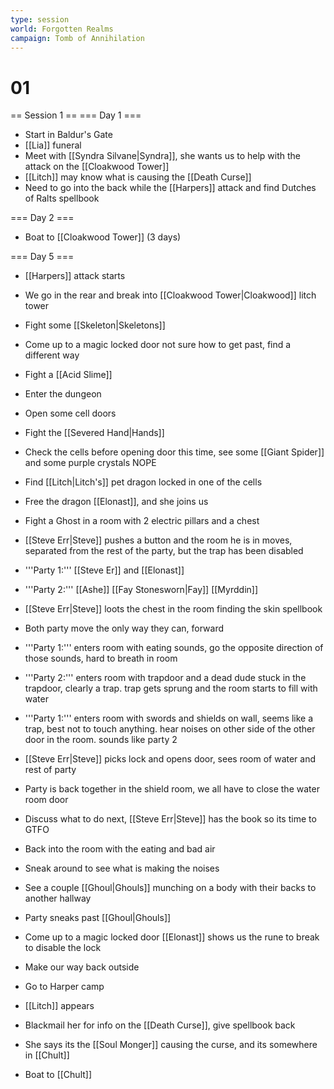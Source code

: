 ```yaml
---
type: session
world: Forgotten Realms
campaign: Tomb of Annihilation
---
```


# 01
== Session 1 ==
=== Day 1 ===
* Start in Baldur's Gate
* [[Lia]] funeral 
* Meet with [[Syndra Silvane|Syndra]], she wants us to help with the attack on the [[Cloakwood Tower]]
* [[Litch]] may know what is causing the [[Death Curse]]
* Need to go into the back while the [[Harpers]] attack and find Dutches of Ralts spellbook

=== Day 2 ===
* Boat to [[Cloakwood Tower]] (3 days)

=== Day 5 ===
* [[Harpers]] attack starts
* We go in the rear and break into [[Cloakwood Tower|Cloakwood]] litch tower
* Fight some [[Skeleton|Skeletons]]
* Come up to a magic locked door not sure how to get past, find a different way  
* Fight a [[Acid Slime]]
* Enter the dungeon 
* Open some cell doors 
* Fight the [[Severed Hand|Hands]] 
* Check the cells before opening door this time, see some [[Giant Spider]] and some purple crystals NOPE
* Find [[Litch|Litch's]] pet dragon locked in one of the cells
* Free the dragon [[Elonast]], and she joins us 
* Fight a Ghost in a room with 2 electric pillars and a chest 
* [[Steve Err|Steve]] pushes a button and the room he is in moves, separated from the rest of the party, but the trap has been disabled
 * '''Party 1:''' [[Steve Er]] and [[Elonast]]
 * '''Party 2:''' [[Ashe]] [[Fay Stonesworn|Fay]] [[Myrddin]] 
* [[Steve Err|Steve]] loots the chest in the room finding the skin spellbook
* Both party move the only way they can, forward
* '''Party 1:''' enters room with eating sounds, go the opposite direction of those sounds, hard to breath in room
* '''Party 2:''' enters room with trapdoor and a dead dude stuck in the trapdoor, clearly a trap. trap gets sprung and the  room starts to fill with water
* '''Party 1:''' enters room with swords and shields on wall, seems like a trap, best not to touch anything. hear noises on other side of the other door in the room. sounds like party 2 
* [[Steve Err|Steve]] picks lock and opens door, sees room of water and rest of party 
* Party is back together in the shield room, we all have to close the water room door
* Discuss what to do next, [[Steve Err|Steve]] has the book so its time to GTFO
* Back into the room with the eating and bad air
* Sneak around to see what is making the noises
* See a couple [[Ghoul|Ghouls]] munching on a body with their backs to another hallway
* Party sneaks past [[Ghoul|Ghouls]] 
* Come up to a magic locked door [[Elonast]] shows us the rune to break to disable the lock 
* Make our way back outside 
* Go to Harper camp
* [[Litch]] appears 
* Blackmail her for info on the [[Death Curse]], give spellbook back
* She says its the [[Soul Monger]] causing the curse, and its somewhere in [[Chult]]
   
* Boat to [[Chult]]
